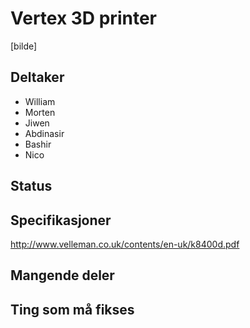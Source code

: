 # Vertex 3D printer
[bilde]

## Deltaker

  - William
  - Morten
  - Jiwen
  - Abdinasir
  - Bashir
  - Nico
  
## Status

## Specifikasjoner
http://www.velleman.co.uk/contents/en-uk/k8400d.pdf
## Mangende deler

## Ting som må fikses

